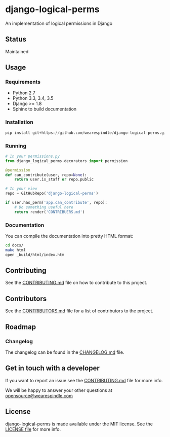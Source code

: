 # django-logical-perms

An implementation of logical permissions in Django

## Status

Maintained

## Usage

### Requirements

* Python 2.7
* Python 3.3, 3.4, 3.5
* Django >= 1.8
* Sphinx to build documentation

### Installation

```python
pip install git+https://github.com/wearespindle/django-logical-perms.git
```

### Running

```python
# In your permissions.py
from django_logical_perms.decorators import permission

@permission
def can_contribute(user, repo=None):
    return user.is_staff or repo.public

# In your view
repo = GitHubRepo('django-logical-perms')

if user.has_perm('app.can_contribute', repo):
    # Do something useful here
    return render('CONTRIBUERS.md')
```

### Documentation

You can compile the documentation into pretty HTML format:

```bash
cd docs/
make html
open _build/html/index.htm
```

## Contributing

See the [CONTRIBUTING.md](CONTRIBUTING.md) file on how to contribute to this project.

## Contributors

See the [CONTRIBUTORS.md](CONTRIBUTORS.md) file for a list of contributors to the project.

## Roadmap

### Changelog

The changelog can be found in the [CHANGELOG.md](CHANGELOG.md) file.

## Get in touch with a developer

If you want to report an issue see the [CONTRIBUTING.md](CONTRIBUTING.md) file for more info.

We will be happy to answer your other questions at opensource@wearespindle.com

## License

django-logical-perms is made available under the MIT license. See the [LICENSE file](LICENSE) for more info.